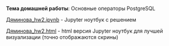 **Тема домашней работы**: Основные операторы PostgreSQL


[Дяминова_hw2.ipynb](https://github.com/eelvira/SQL_hw/blob/main/hw2/%D0%94%D1%8F%D0%BC%D0%B8%D0%BD%D0%BE%D0%B2%D0%B0_hw2.ipynb) - Jupyter ноутбук с решением

[Дяминова_hw2.html](https://github.com/eelvira/SQL_hw/blob/main/hw2/%D0%94%D1%8F%D0%BC%D0%B8%D0%BD%D0%BE%D0%B2%D0%B0_hw2.html) - html версия Jupyter ноутбук для лучшей визуализации (точно отображаются скрины)
